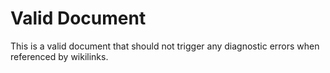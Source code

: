 # Valid Document

This is a valid document that should not trigger any diagnostic errors when referenced by wikilinks.